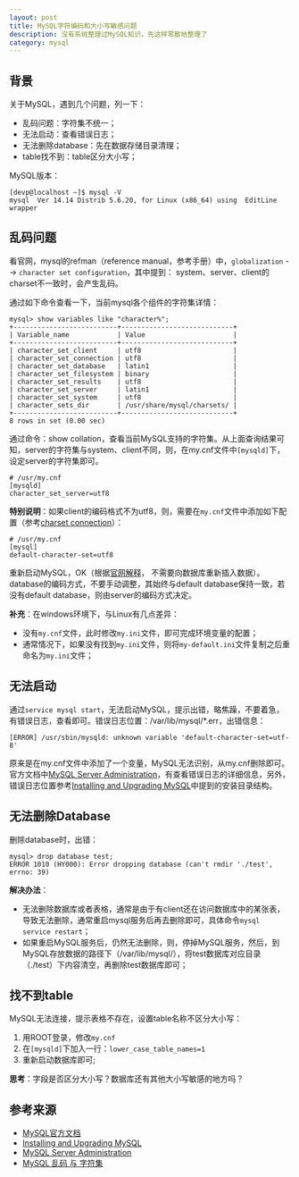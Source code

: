 ```yaml
---
layout: post
title: MySQL字符编码和大小写敏感问题
description: 没有系统整理过MySQL知识，先这样零散地整理了
category: mysql
---
```


## 背景

关于MySQL，遇到几个问题，列一下：

* 乱码问题：字符集不统一；
* 无法启动：查看错误日志；
* 无法删除database：先在数据存储目录清理；
* table找不到：table区分大小写；

MySQL版本：

	[devp@localhost ~]$ mysql -V
	mysql  Ver 14.14 Distrib 5.6.20, for Linux (x86_64) using  EditLine wrapper


## 乱码问题

看官网，mysql的refman（reference manual，参考手册）中，`globalization` --> `character set configuration`，其中提到：
system、server、client的charset不一致时，会产生乱码。

通过如下命令查看一下，当前mysql各个组件的字符集详情：

	mysql> show variables like "character%";
	+--------------------------+----------------------------+
	| Variable_name            | Value                      |
	+--------------------------+----------------------------+
	| character_set_client     | utf8                       |
	| character_set_connection | utf8                       |
	| character_set_database   | latin1                     |
	| character_set_filesystem | binary                     |
	| character_set_results    | utf8                       |
	| character_set_server     | latin1                     |
	| character_set_system     | utf8                       |
	| character_sets_dir       | /usr/share/mysql/charsets/ |
	+--------------------------+----------------------------+
	8 rows in set (0.00 sec)

通过命令：show collation，查看当前MySQL支持的字符集。从上面查询结果可知，server的字符集与system、client不同，则，在my.cnf文件中`[mysqld]`下，设定server的字符集即可。

	# /usr/my.cnf
	[mysqld]
	character_set_server=utf8
	
**特别说明**：如果client的编码格式不为utf8，则，需要在`my.cnf`文件中添加如下配置（参考[charset connection][charset connection]）：

	# /usr/my.cnf
	[mysql]
	default-character-set=utf8
	
	
重新启动MySQL，OK（根据[官网解释](http://dev.mysql.com/doc/refman/5.6/en/server-system-variables.html#sysvar_character_set_server)， 不需要向数据库重新插入数据）。database的编码方式，不要手动调整，其始终与default database保持一致，若没有default database，则由server的编码方式决定。


**补充**：在windows环境下，与Linux有几点差异：

* 没有`my.cnf`文件，此时修改`my.ini`文件，即可完成环境变量的配置；
* 通常情况下，如果没有找到`my.ini`文件，则将`my-default.ini`文件复制之后重命名为`my.ini`文件；


## 无法启动

通过`service mysql start`，无法启动MySQL，提示出错，略焦躁，不要着急，有错误日志，查看即可。错误日志位置：/var/lib/mysql/*.err，出错信息：

	[ERROR] /usr/sbin/mysqld: unknown variable 'default-character-set=utf-8'
	
原来是在my.cnf文件中添加了一个变量，MySQL无法识别，从my.cnf删除即可。官方文档中[MySQL Server Administration](http://dev.mysql.com/doc/refman/5.6/en/server-administration.html)，有查看错误日志的详细信息，另外，错误日志位置参考[Installing and Upgrading MySQL](http://dev.mysql.com/doc/refman/5.6/en/installing.html)中提到的安装目录结构。


## 无法删除Database

删除database时，出错：

	mysql> drop database test;
	ERROR 1010 (HY000): Error dropping database (can't rmdir './test', errno: 39)
	
**解决办法**：

* 无法删除数据库或者表格，通常是由于有client还在访问数据库中的某张表，导致无法删除，通常重启mysql服务后再去删除即可，具体命令`mysql service restart`；
* 如果重启MySQL服务后，仍然无法删除，则，停掉MySQL服务，然后，到MySQL存放数据的路径下（/var/lib/mysql/），将test数据库对应目录（./test）下内容清空，再删除test数据库即可；


## 找不到table

MySQL无法连接，提示表格不存在，设置table名称不区分大小写：

1. 用ROOT登录，修改`my.cnf`
1. 在`[mysqld]`下加入一行：`lower_case_table_names=1`
1. 重新启动数据库即可;

**思考**：字段是否区分大小写？数据库还有其他大小写敏感的地方吗？








## 参考来源

* [MySQL官方文档](http://dev.mysql.com/doc/)
* [Installing and Upgrading MySQL](http://dev.mysql.com/doc/refman/5.6/en/installing.html)
* [MySQL Server Administration](http://dev.mysql.com/doc/refman/5.6/en/server-administration.html)
* [MySQL 乱码 与 字符集][MySQL 乱码 与 字符集]








[charset connection]:			http://dev.mysql.com/doc/refman/5.6/en/charset-connection.html
[MySQL 乱码 与 字符集]:			http://coderbee.net/index.php/db/20140112/709



[NingG]:    http://ningg.github.com  "NingG"
